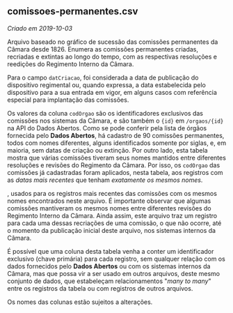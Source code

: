 
## comissoes-permanentes.csv
_Criado em 2019-10-03_

Arquivo baseado no gráfico de sucessão das comissões permanentes da Câmara desde 1826. Enumera as comissões permanentes criadas, recriadas e extintas ao longo do tempo, com as respectivas resoluções e reedições do Regimento Interno da Câmara.

Para o campo `datCriacao`, foi considerada a data de publicação do dispositivo regimental ou, quando expressa, a data estabelecida pelo dispositivo para a sua entrada em vigor, em alguns casos com referência especial para implantação das comissões.

Os valores da coluna `codOrgao` são os identificadores exclusivos das comissões nos sistemas da Câmara, e são também o `{id}` em `/orgaos/{id}` na API do Dados Abertos. Como se pode conferir pela lista de órgãos fornecida pelo **Dados Abertos**, há cadastro de 90 comissões permanentes, todos com nomes diferentes, alguns identificados somente por siglas, e, em maioria, sem datas de criação ou extinção. Por outro lado, esta tabela mostra que várias comissões tiveram seus nomes mantidos entre diferentes resoluções e revisões do Regimento da Câmara. Por isso, os `codOrgao` das comissões já cadastradas foram aplicados, nesta tabela, aos registros com as _datas mais recentes_ que tenham _exatamente os mesmos nomes_. 

, usados para os registros mais recentes das comissões com os mesmos nomes encontrados neste arquivo. É importante observar que algumas comissões mantiveram os mesmos nomes entre diferentes revisões do Regimento Interno da Câmara. Ainda assim, este arquivo traz um registro para cada uma dessas recriações de uma comissão, o que não ocorre, até o momento da publicação inicial deste arquivo, nos sistemas internos da Câmara.

É possível que uma coluna desta tabela venha a conter um identificador exclusivo (chave primária) para cada registro, sem qualquer relação com os dados fornecidos pelo **Dados Abertos** ou com os sistemas internos da Câmara, mas que possa vir a ser usado em outros arquivos, deste mesmo conjunto de dados, que estabeleçam relacionamentos "_many to many_" entre os registros da tabela ou com registros de outros arquivos.

Os nomes das colunas estão sujeitos a alterações.


